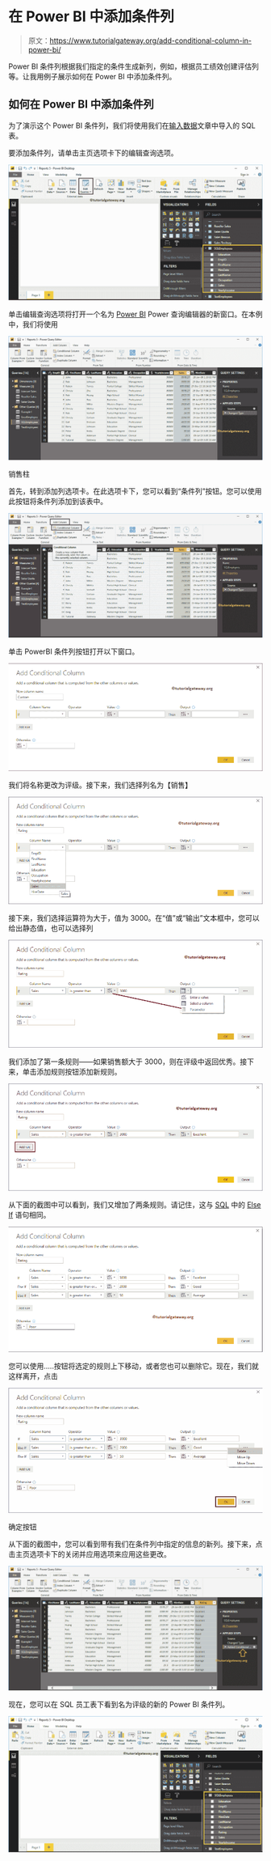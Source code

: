 # 在 Power BI 中添加条件列

> 原文：<https://www.tutorialgateway.org/add-conditional-column-in-power-bi/>

Power BI 条件列根据我们指定的条件生成新列，例如，根据员工绩效创建评估列等。让我用例子展示如何在 Power BI 中添加条件列。

## 如何在 Power BI 中添加条件列

为了演示这个 Power BI 条件列，我们将使用我们在[输入数据](https://www.tutorialgateway.org/how-to-enter-data-into-power-bi/)文章中导入的 SQL 表。

要添加条件列，请单击主页选项卡下的编辑查询选项。

![Add Conditional Column in Power BI 1](img/912a4396f34283a7c91e19a9cc2fe8de.png)

单击编辑查询选项将打开一个名为 [Power BI](https://www.tutorialgateway.org/power-bi-tutorial/) Power 查询编辑器的新窗口。在本例中，我们将使用

![Add Conditional Column in Power BI 2](img/b10e5d9df935695a0902fd14325dfaf1.png)

销售柱

首先，转到添加列选项卡。在此选项卡下，您可以看到“条件列”按钮。您可以使用此按钮将条件列添加到该表中。

![Add Conditional Column in Power BI 3](img/3c66dfedb1f9e7200570bcad9efa1d5d.png)

单击 PowerBI 条件列按钮打开以下窗口。

![Add Conditional Column in Power BI 4](img/3067143029dadfa9be369baebc926ec6.png)

我们将名称更改为评级。接下来，我们选择列名为【销售】

![Add Conditional Column in Power BI 5](img/0a6e9d08c8a8b5bb22c02a6ceb95efbd.png)

接下来，我们选择运算符为大于，值为 3000。在“值”或“输出”文本框中，您可以给出静态值，也可以选择列

![Add Conditional Column in Power BI 6](img/62663f283bf6fd519ecb1822d5a8139f.png)

我们添加了第一条规则——如果销售额大于 3000，则在评级中返回优秀。接下来，单击添加规则按钮添加新规则。

![Add Conditional Column in Power BI 7](img/966ed48ce5853daf67089728235c0647.png)

从下面的截图中可以看到，我们又增加了两条规则。请记住，这与 [SQL](https://www.tutorialgateway.org/sql/) 中的 [Else If](https://www.tutorialgateway.org/sql-else-if/) 语句相同。

![Add Conditional Column in Power BI 8](img/b79080da010bb3875580329eec480605.png)

您可以使用…..按钮将选定的规则上下移动，或者您也可以删除它。现在，我们就这样离开，点击

![Add Conditional Column in Power BI 9](img/966de005c5b4295456d5d4afcc1205e7.png)

确定按钮

从下面的截图中，您可以看到带有我们在条件列中指定的信息的新列。接下来，点击主页选项卡下的关闭并应用选项来应用这些更改。

![Add Conditional Column in Power BI 10](img/b754241f02d5295d34fcbaf4c2add192.png)

现在，您可以在 SQL 员工表下看到名为评级的新的 Power BI 条件列。

![Add Conditional Column in Power BI 11](img/54021538d6d9e9886bc9b305f18beb36.png)